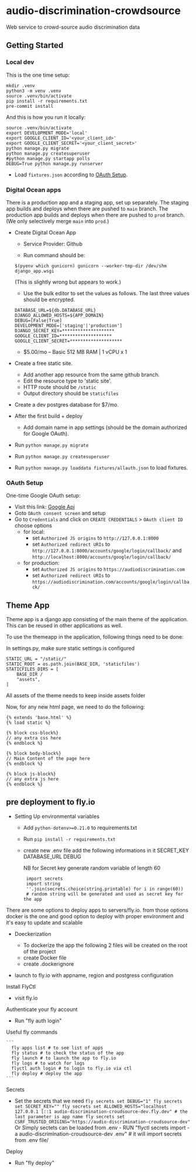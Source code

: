 # audio-discrimination-crowdsource

Web service to crowd-source audio discrimination data

## Getting Started

### Local dev

This is the one time setup:
```
mkdir .venv
python3 -m venv .venv
source .venv/bin/activate
pip install -r requirements.txt
pre-commit install
```

And this is how you run it locally:
```
source .venv/bin/activate
export DEVELOPMENT_MODE='local'
export GOOGLE_CLIENT_ID='<your_client_id>'
export GOOGLE_CLIENT_SECRET='<your_client_secret>'
python manage.py migrate
python manage.py createsuperuser
#python manage.py startapp polls
DEBUG=True python manage.py runserver
```
- Load `fixtures.json` according to [OAuth Setup](#OAuth-Setup).

### Digital Ocean apps

There is a production app and a staging app, set up separately.
The staging app builds and deploys when there are pushed to `main` branch.
The production app builds and deploys when there are pushed to
`prod` branch. (We only selectively merge `main` into `prod`.)

- Create Digital Ocean App
  - Service Provider: Github
  
  - Run command should be:
  ```
  $(pyenv which gunicorn) gunicorn --worker-tmp-dir /dev/shm django_app.wsgi
  ```
  (This is slightly wrong but appears to work.)
  - Use the bulk editor to set the values as follows. The last three
  values should be encrypted.
  ```
  DATABASE_URL=${db.DATABASE_URL}
  DJANGO_ALLOWED_HOSTS=${APP_DOMAIN}
  DEBUG=[False|True]
  DEVELOPMENT_MODE=['staging'|'production']
  DJANGO_SECRET_KEY=********************
  GOOGLE_CLIENT_ID=********************
  GOOGLE_CLIENT_SECRET=********************
  ```
  - $5.00/mo – Basic 512 MB RAM | 1 vCPU  x  1
- Create a free static site.
  - Add another app resource from the same github branch.
  - Edit the resource type to 'static site'.
  - HTTP route should be `/static`
  - Output directory should be `staticfiles`
- Create a dev postgres database for $7/mo.

- After the first build + deploy
  - Add domain name in app settings (should be the domain authorized
  for Google OAuth).

- Run `python manage.py migrate`
- Run `python manage.py createsuperuser`
- Run `python manage.py loaddata fixtures/allauth.json` to load fixtures.

### OAuth Setup

One-time Google OAuth setup:
- Visit this link: [Google Api](https://console.cloud.google.com/apis/dashboard)
- Goto `OAuth consent screen` and setup
- Go to `Credentials` and click on `CREATE CREDENTIALS` > `OAuth client ID` choose options
    - for local:
        - set `Authorized JS origins` to `http://127.0.0.1:8000`
	    - set `Authorized redirect URIs` to
    	`http://127.0.0.1:8000/accounts/google/login/callback/` and
    	`http://localhost:8000/accounts/google/login/callback/`
    - for production:
        - set `Authorized JS origins` to `https://audiodiscrimination.com`
	    - set `Authorized redirect URIs` to
    	`https://audiodiscrimination.com/accounts/google/login/callback/`


## Theme App

Theme app is a django app consisting of the main theme of the application.
This can be reused in other applications as well.

To use the themeapp in the application, following things need to be done:

In settings.py, make sure static settings is configured

```
STATIC_URL = "/static/"
STATIC_ROOT = os.path.join(BASE_DIR, 'staticfiles')
STATICFILES_DIRS = [
    BASE_DIR / 
    "assets",
]
```

All assets of the theme needs to keep inside assets folder

Now, for any new html page, we need to do the following:

```
{% extends 'base.html' %}
{% load static %}

{% block css-block%}
// any extra css here
{% endblock %}

{% block body-block%}
// Main Content of the page here
{% endblock %}

{% block js-block%}
// any extra js here
{% endblock %}

```

## pre deployment to fly.io


- Setting Up environmental variables

  - Add `python-dotenv>=0.21.0` to requirements.txt
  - Run `pip install -r requirements.txt`

  -  create new .env file
      add the following informations in it
          SECRET_KEY
          DATABASE_URL
          DEBUG

      NB for Secret key generate random variable of length 60
      ```
       import secrets
       import string
       ''.join(secrets.choice(string.printable) for i in range(60))
       # random string will be generated and used as secret key for the app
      ```

There are some options to deploy apps to servers/fly.io. from those options docker is the one and good option to deploy with proper environment and it's easy to update and scalable
- Doeckerization
  * To dockerize the app the following 2 files will be created on the root of the project
   - create Docker file
   - create .dockerignore

 - launch to fly.io with appname, region and postgress configuration

Install FlyCtl
 - visit fly.io

Authenticate your fly account
 - Run "fly auth login"

Useful fly commands
  
    ```
      fly apps list # to see list of apps
      fly status # to check the status of the app
      fly launch # to launch the app to fly.io
      fly logs # to watch for logs
      flyctl auth login # to login to fly.io via ctl
      fly deploy # deploy the app
    ```

Secrets

- Set the secrets  that we need
      ```
        fly secrets set DEBUG="1"
        fly secrets set SECRET_KEY=""
        fly secrets set ALLOWED_HOSTS="localhost 127.0.0.1 [::1 audio-discrimination-croudsource-dev.fly.dev" # the last parameter is app name
        fly secrets set CSRF_TRUSTED_ORIGINS="https://audio-discrimination-croudsource-dev"
      ```
    Or 
      Simply sectets can be loaded from .env 
      - RUN "flyctl secrets import -a audio-discrimination-croudsource-dev .env"  # it will import secrets from .env file/
        

Deploy
  - Run "fly deploy"





